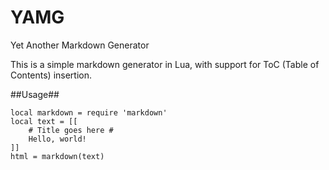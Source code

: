 YAMG
====

Yet Another Markdown Generator

This is a simple markdown generator in Lua, with support for ToC (Table of Contents) insertion.

##Usage##

    local markdown = require 'markdown'
    local text = [[
        # Title goes here #
        Hello, world!
    ]]
    html = markdown(text)

